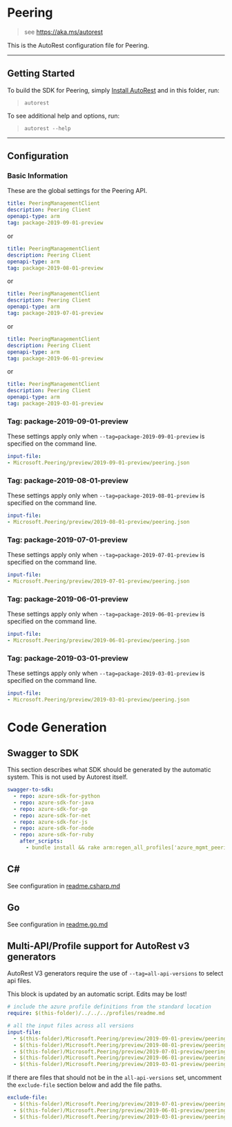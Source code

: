 # Peering

> see https://aka.ms/autorest

This is the AutoRest configuration file for Peering.

---
## Getting Started 
To build the SDK for Peering, simply [Install AutoRest](https://aka.ms/autorest/install) and in this folder, run:

> `autorest`

To see additional help and options, run:

> `autorest --help`
---

## Configuration



### Basic Information 
These are the global settings for the Peering API.
``` yaml
title: PeeringManagementClient
description: Peering Client
openapi-type: arm
tag: package-2019-09-01-preview
```
or
``` yaml
title: PeeringManagementClient
description: Peering Client
openapi-type: arm
tag: package-2019-08-01-preview
```
or
``` yaml
title: PeeringManagementClient
description: Peering Client
openapi-type: arm
tag: package-2019-07-01-preview
```
or
``` yaml
title: PeeringManagementClient
description: Peering Client
openapi-type: arm
tag: package-2019-06-01-preview
```
or
``` yaml
title: PeeringManagementClient
description: Peering Client
openapi-type: arm
tag: package-2019-03-01-preview
```

### Tag: package-2019-09-01-preview

These settings apply only when `--tag=package-2019-09-01-preview` is specified on the command line.

``` yaml $(tag) == 'package-2019-09-01-preview'
input-file:
- Microsoft.Peering/preview/2019-09-01-preview/peering.json
```

### Tag: package-2019-08-01-preview

These settings apply only when `--tag=package-2019-08-01-preview` is specified on the command line.

``` yaml $(tag) == 'package-2019-08-01-preview'
input-file:
- Microsoft.Peering/preview/2019-08-01-preview/peering.json
```

### Tag: package-2019-07-01-preview

These settings apply only when `--tag=package-2019-07-01-preview` is specified on the command line.

``` yaml $(tag) == 'package-2019-07-01-preview'
input-file:
- Microsoft.Peering/preview/2019-07-01-preview/peering.json
```
### Tag: package-2019-06-01-preview

These settings apply only when `--tag=package-2019-06-01-preview` is specified on the command line.

``` yaml $(tag) == 'package-2019-06-01-preview'
input-file:
- Microsoft.Peering/preview/2019-06-01-preview/peering.json
```
### Tag: package-2019-03-01-preview

These settings apply only when `--tag=package-2019-03-01-preview` is specified on the command line.

``` yaml $(tag) == 'package-2019-03-01-preview'
input-file:
- Microsoft.Peering/preview/2019-03-01-preview/peering.json
```

# Code Generation

## Swagger to SDK

This section describes what SDK should be generated by the automatic system.
This is not used by Autorest itself.

``` yaml $(swagger-to-sdk)
swagger-to-sdk:
  - repo: azure-sdk-for-python
  - repo: azure-sdk-for-java
  - repo: azure-sdk-for-go
  - repo: azure-sdk-for-net
  - repo: azure-sdk-for-js
  - repo: azure-sdk-for-node
  - repo: azure-sdk-for-ruby
    after_scripts:
      - bundle install && rake arm:regen_all_profiles['azure_mgmt_peering']
```

## C# 

See configuration in [readme.csharp.md](./readme.csharp.md)

## Go

See configuration in [readme.go.md](./readme.go.md)
## Multi-API/Profile support for AutoRest v3 generators 

AutoRest V3 generators require the use of `--tag=all-api-versions` to select api files.

This block is updated by an automatic script. Edits may be lost!

``` yaml $(tag) == 'all-api-versions' /* autogenerated */
# include the azure profile definitions from the standard location
require: $(this-folder)/../../../profiles/readme.md

# all the input files across all versions
input-file:
  - $(this-folder)/Microsoft.Peering/preview/2019-09-01-preview/peering.json
  - $(this-folder)/Microsoft.Peering/preview/2019-08-01-preview/peering.json
  - $(this-folder)/Microsoft.Peering/preview/2019-07-01-preview/peering.json
  - $(this-folder)/Microsoft.Peering/preview/2019-06-01-preview/peering.json
  - $(this-folder)/Microsoft.Peering/preview/2019-03-01-preview/peering.json

```

If there are files that should not be in the `all-api-versions` set, 
uncomment the  `exclude-file` section below and add the file paths.

``` yaml $(tag) == 'all-api-versions'
exclude-file: 
  - $(this-folder)/Microsoft.Peering/preview/2019-07-01-preview/peering.json
  - $(this-folder)/Microsoft.Peering/preview/2019-06-01-preview/peering.json
  - $(this-folder)/Microsoft.Peering/preview/2019-03-01-preview/peering.json
```
